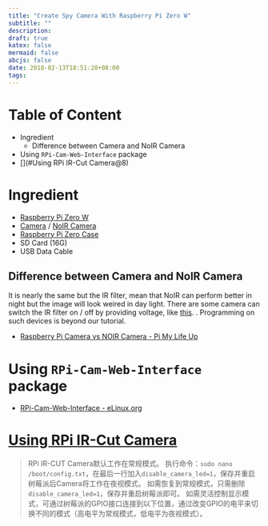 ```yaml
---
title: "Create Spy Camera With Raspberry Pi Zero W"
subtitle: ""
description:
draft: true
katex: false
mermaid: false
abcjs: false
date: 2018-02-13T18:51:28+08:00
tags:
---
```


# Table of Content

<!-- MarkdownTOC -->

- Ingredient
  - Difference between Camera and NoIR Camera
- Using `RPi-Cam-Web-Interface` package
- [](#Using RPi IR-Cut Camera@8)

<!-- /MarkdownTOC -->


# Ingredient
- [Raspberry Pi Zero W][@1]
- [Camera][@2] / [NoIR Camera][@3]
- [Raspberry Pi Zero Case][@4]
- SD Card (16G)
- USB Data Cable

## Difference between Camera and NoIR Camera
It is nearly the same but the IR filter, mean that NoIR can perform better in night but
the image will look weired in day light. There are some camera can switch the IR filter
on / off by providing voltage, like [this][@5].
. Programming on such devices is beyond our tutorial.

- [Raspberry Pi Camera vs NOIR Camera - Pi My Life Up][@6]

# Using `RPi-Cam-Web-Interface` package
- [RPi-Cam-Web-Interface - eLinux.org][@7]


# [Using RPi IR-Cut Camera][@8]
> RPi IR-CUT Camera默认工作在常规模式。 执行命令：`sudo nano /boot/config.txt`，在最后一行加入`disable_camera_led=1`，保存并重启树莓派后Camera将工作在夜视模式。 如需恢复到常规模式，只需删除`disable_camera_led=1`，保存并重启树莓派即可。 如需灵活控制显示模式，可通过树莓派的GPIO接口连接到以下位置，通过改变GPIO的电平来切换不同的模式（高电平为常规模式，低电平为夜视模式）。

<!-- reference links -->

[@1]: https://www.raspberrypi.org/products/raspberry-pi-zero-w/
[@2]: https://www.raspberrypi.org/products/camera-module-v2/
[@3]: https://www.raspberrypi.org/products/pi-noir-camera-v2/
[@4]: https://www.raspberrypi.org/products/raspberry-pi-zero-case/
[@5]: http://www.waveshare.net/wiki/RPi_IR-CUT_Camera
[@6]: https://pimylifeup.com/raspberry-pi-camera-vs-noir-camera/
[@7]: https://elinux.org/RPi-Cam-Web-Interface
[@8]: http://www.waveshare.net/wiki/RPi_IR-CUT_Camera
